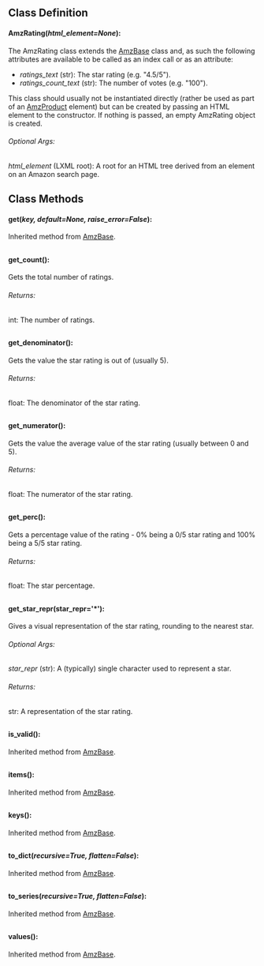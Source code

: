 ## Class Definition
<a name="AmzRating"></a>
#### AmzRating(*html_element=None*):

The AmzRating class extends the [AmzBase](AmzBase.md#AmzBase) class and, as such the following attributes are available to be called as an index call or as an attribute:

* *ratings_text* (str): The star rating (e.g. "4.5/5").
* *ratings_count_text* (str): The number of votes (e.g. "100").

This class should usually not be instantiated directly (rather be used as part of an [AmzProduct](AmzProduct.md) element) but can be created by passing an HTML element to the constructor. If nothing is passed, an empty AmzRating object is created.

###### Optional Args:
*html_element* (LXML root): A root for an HTML tree derived from an element on an Amazon search page.


## Class Methods

<a name="get"></a>
#### get(*key, default=None, raise_error=False*):

Inherited method from [AmzBase](AmzBase.md#get).

## 

<a name="get_count"></a>
#### get\_count():

Gets the total number of ratings.

###### Returns:
int: The number of ratings.

## 

<a name="get_denominator"></a>
#### get\_denominator():
Gets the value the star rating is out of (usually 5).

###### Returns:
float: The denominator of the star rating.

## 

<a name="get_numerator"></a>
#### get\_numerator():

Gets the value the average value of the star rating (usually between 0 and 5).

###### Returns:
float: The numerator of the star rating.

## 

<a name="get_perc"></a>
#### get\_perc():

Gets a percentage value of the rating - 0% being a 0/5 star rating and 100% being a 5/5 star rating.

###### Returns:
float: The star percentage.

## 

<a name="get_star_repr"></a>
#### get\_star\_repr(star_repr='*'):

Gives a visual representation of the star rating, rounding to the nearest star.

###### Optional Args:
*star_repr* (str): A (typically) single character used to represent a star.   

###### Returns:
str: A representation of the star rating.

## 

<a name="is_valid"></a>
#### is\_valid():

Inherited method from [AmzBase](AmzBase.md#is_valid).

## 

<a name="items"></a>
#### items():

Inherited method from [AmzBase](AmzBase.md#items).

## 

<a name="keys"></a>
#### keys():

Inherited method from [AmzBase](AmzBase.md#keys).

## 

<a name="to_dict"></a>
#### to\_dict(*recursive=True, flatten=False*):

Inherited method from [AmzBase](AmzBase.md#to_dict).

## 

<a name="to_series"></a>
#### to\_series(*recursive=True, flatten=False*):

Inherited method from [AmzBase](AmzBase.md#to_series).

## 

<a name="values"></a>
#### values():

Inherited method from [AmzBase](AmzBase.md#values).


